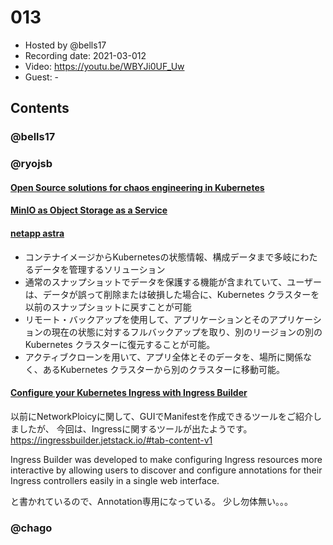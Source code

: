 # 013

- Hosted by @bells17
- Recording date: 2021-03-012
- Video: https://youtu.be/WBYJi0UF_Uw
- Guest: -

## Contents



### @bells17

### @ryojsb

#### [Open Source solutions for chaos engineering in Kubernetes](https://blog.flant.com/chaos-engineering-in-kubernetes-open-source-tools/)

#### [MinIO as Object Storage as a Service](https://blog.min.io/object_storage_as_a_service_on_minio/)

#### [netapp astra](https://siliconangle.com/2021/03/10/netapp-astra-brings-data-portability-kubernetes-apps-netapp-astra/)
- コンテナイメージからKubernetesの状態情報、構成データまで多岐にわたるデータを管理するソリューション
- 通常のスナップショットでデータを保護する機能が含まれていて、ユーザーは、データが誤って削除または破損した場合に、Kubernetes クラスターを以前のスナップショットに戻すことが可能
- リモート・バックアップを使用して、アプリケーションとそのアプリケーションの現在の状態に対するフルバックアップを取り、別のリージョンの別の Kubernetes クラスターに復元することが可能。
- アクティブクローンを用いて、アプリ全体とそのデータを、場所に関係なく、あるKubernetes クラスターから別のクラスターに移動可能。

#### [Configure your Kubernetes Ingress with Ingress Builder](https://www.jetstack.io/blog/introducing-ingress-builder/)
以前にNetworkPloicyに関して、GUIでManifestを作成できるツールをご紹介しましたが、
今回は、Ingressに関するツールが出たようです。
https://ingressbuilder.jetstack.io/#tab-content-v1

Ingress Builder was developed to make configuring Ingress resources more interactive by allowing users to discover and configure annotations for their Ingress controllers easily in a single web interface.

と書かれているので、Annotation専用になっている。
少し勿体無い。。。

### @chago
